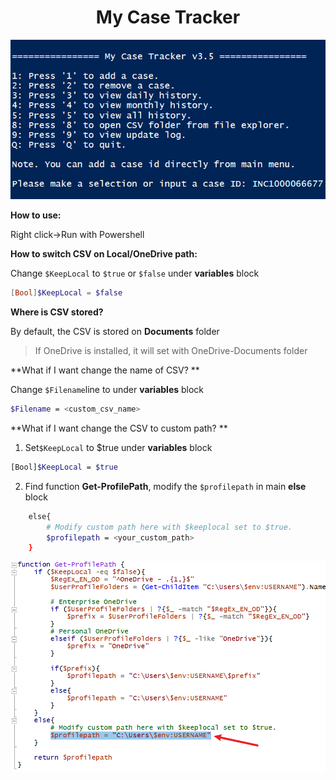 # <center>My Case Tracker



![image-20230222163235885](./README.assets/image-20230222163235885.png)



**How to use:**

Right click->Run with Powershell



**How to switch CSV on Local/OneDrive path:**

Change `$KeepLocal` to `$true` or `$false` under **variables** block

```powershell
[Bool]$KeepLocal = $false
```



**Where is CSV stored?**

By default, the CSV is stored on **Documents** folder

>  If OneDrive is installed, it will set with OneDrive-Documents folder



**What if I want change the name of CSV? **

Change `$Filename`line to  under **variables** block

```bash
$Filename = <custom_csv_name>
```



**What if I want change the CSV to custom path? **

1.  Set`$KeepLocal` to $true under **variables** block

   ```bash
   [Bool]$KeepLocal = $true
   ```

   

2. Find function **Get-ProfilePath**, modify the `$profilepath` in main **else** block

```bash
    else{
        # Modify custom path here with $keeplocal set to $true.
        $profilepath = <your_custom_path>
    }
```



![image-20230222165259511](./README.assets/image-20230222165259511.png)
